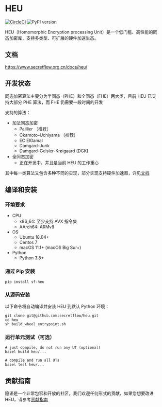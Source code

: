 # HEU

[![CircleCI](https://dl.circleci.com/status-badge/img/gh/secretflow/heu/tree/main.svg?style=svg)](https://dl.circleci.com/status-badge/redirect/gh/secretflow/heu/tree/main)
![PyPI version](https://img.shields.io/pypi/v/sf-heu)

HEU（Homomorphic Encryption processing Unit）是一个低门槛、高性能的同态加密库，支持多类型、可扩展的硬件加速生态。

## 文档

https://www.secretflow.org.cn/docs/heu/

## 开发状态

同态加密算法主要分为半同态（PHE）和全同态（FHE）两大类，目前 HEU 已支持大部分 PHE 算法，而 FHE 仍需要一段时间的开发

支持的算法：

- 加法同态加密
    - Paillier （推荐）
    - Okamoto–Uchiyama （推荐）
    - EC ElGamal
    - Damgard-Jurik
    - Damgard-Geisler-Krøigaard (DGK)
- 全同态加密
    - 正在开发中，并且是当前 HEU 的工作重心

其中每一类算法又包含多种不同的实现，部分实现支持硬件加速器，详见[文档](https://www.secretflow.org.cn/docs/heu/latest/zh-Hans/getting_started/algo_choice)

## 编译和安装

### 环境要求

- CPU
    - x86_64: 至少支持 AVX 指令集
    - AArch64: ARMv8
- OS
    - Ubuntu 18.04+
    - Centos 7
    - macOS 11.1+ (macOS Big Sur+)
- Python
    - Python 3.8+

### 通过 Pip 安装

```shell
pip install sf-heu
```

### 从源码安装

以下命令将自动编译并安装 HEU 到默认 Python 环境：

```shell
git clone git@github.com:secretflow/heu.git
cd heu
sh build_wheel_entrypoint.sh

```

### 运行单元测试（可选）





```shell
# just compile, do not run any UT (optional)
bazel build heu/...

# compile and run all UTs
bazel test heu/...
```

## 贡献指南

隐语是一个非常包容和开放的社区，我们欢迎任何形式的贡献，如果您想要改进
HEU，请参考[贡献指南](CONTRIBUTING.md)
